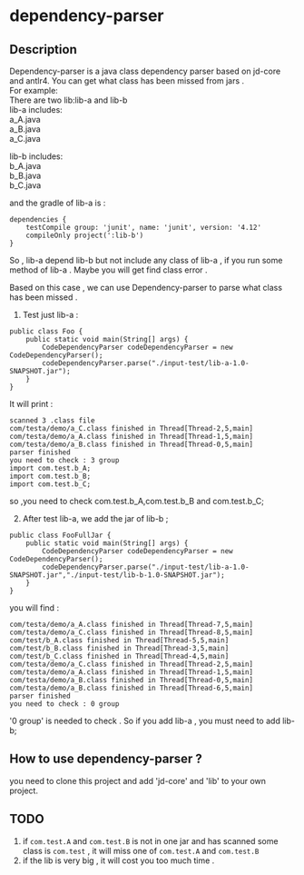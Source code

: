 # dependency-parser

## Description
Dependency-parser is a java class dependency parser based on jd-core and antlr4.
You can get what class has been missed from jars .  
For example:  
There are two lib:lib-a and lib-b  
lib-a includes:  
a_A.java  
a_B.java  
a_C.java  

lib-b includes:  
b_A.java  
b_B.java  
b_C.java  

and the gradle of lib-a is :
```
dependencies {
    testCompile group: 'junit', name: 'junit', version: '4.12'
    compileOnly project(':lib-b')
}

```
So , lib-a depend lib-b but not include any class of lib-a , if you run
some method of lib-a . Maybe you will get find class error .  

Based on this case , we can use Dependency-parser to parse what class has been missed .

1. Test just lib-a :
```
public class Foo {
    public static void main(String[] args) {
        CodeDependencyParser codeDependencyParser = new CodeDependencyParser();
        codeDependencyParser.parse("./input-test/lib-a-1.0-SNAPSHOT.jar");
    }
}
```
It will print :
```
scanned 3 .class file
com/testa/demo/a_C.class finished in Thread[Thread-2,5,main]
com/testa/demo/a_A.class finished in Thread[Thread-1,5,main]
com/testa/demo/a_B.class finished in Thread[Thread-0,5,main]
parser finished
you need to check : 3 group
import com.test.b_A;
import com.test.b_B;
import com.test.b_C;
```
so ,you need to check com.test.b_A,com.test.b_B and com.test.b_C;

2. After test lib-a, we add the jar of lib-b ;
```
public class FooFullJar {
    public static void main(String[] args) {
        CodeDependencyParser codeDependencyParser = new CodeDependencyParser();
        codeDependencyParser.parse("./input-test/lib-a-1.0-SNAPSHOT.jar","./input-test/lib-b-1.0-SNAPSHOT.jar");
    }
}
```
you will find :

```
com/testa/demo/a_A.class finished in Thread[Thread-7,5,main]
com/testa/demo/a_C.class finished in Thread[Thread-8,5,main]
com/test/b_A.class finished in Thread[Thread-5,5,main]
com/test/b_B.class finished in Thread[Thread-3,5,main]
com/test/b_C.class finished in Thread[Thread-4,5,main]
com/testa/demo/a_C.class finished in Thread[Thread-2,5,main]
com/testa/demo/a_A.class finished in Thread[Thread-1,5,main]
com/testa/demo/a_B.class finished in Thread[Thread-0,5,main]
com/testa/demo/a_B.class finished in Thread[Thread-6,5,main]
parser finished
you need to check : 0 group
```
'0 group' is needed to check . So if you add lib-a , you must need to add lib-b;



## How to use dependency-parser ?
you need to clone this project and add 'jd-core' and 'lib' to your own project.

## TODO
1. if ```com.test.A``` and ```com.test.B``` is not in one jar and has scanned 
some class is ```com.test``` , it will miss one of ```com.test.A``` and ```com.test.B```
2. if the lib is very big , it will cost you too much time .
